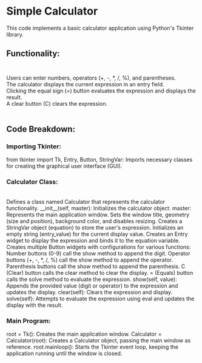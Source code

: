 # Simple Calculator
This code implements a basic calculator application using Python's Tkinter library.

## Functionality:<br><br>
Users can enter numbers, operators (+, -, *, /, %), and parentheses.<br>
The calculator displays the current expression in an entry field.<br>
Clicking the equal sign (=) button evaluates the expression and displays the result.<br>
A clear button (C) clears the expression.<br><br>
## Code Breakdown:

### Importing Tkinter:<br>

from tkinter import Tk, Entry, Button, StringVar: Imports necessary classes for creating the graphical user interface (GUI).<br>
### Calculator Class:
<br>
Defines a class named Calculator that represents the calculator functionality.
__init__(self, master): Initializes the calculator object.
master: Represents the main application window.
Sets the window title, geometry (size and position), background color, and disables resizing.
Creates a StringVar object (equation) to store the user's expression.
Initializes an empty string (entry_value) for the current display value.
Creates an Entry widget to display the expression and binds it to the equation variable.
Creates multiple Button widgets with configurations for various functions:
Number buttons (0-9) call the show method to append the digit.
Operator buttons (+, -, *, /, %) call the show method to append the operator.
Parenthesis buttons call the show method to append the parenthesis.
C (Clear) button calls the clear method to clear the display.
= (Equals) button calls the solve method to evaluate the expression.
show(self, value): Appends the provided value (digit or operator) to the expression and updates the display.
clear(self): Clears the expression and display.
solve(self): Attempts to evaluate the expression using eval and updates the display with the result.

### Main Program:

root = Tk(): Creates the main application window.
Calculator = Calculator(root): Creates a Calculator object, passing the main window as reference.
root.mainloop(): Starts the Tkinter event loop, keeping the application running until the window is closed.
